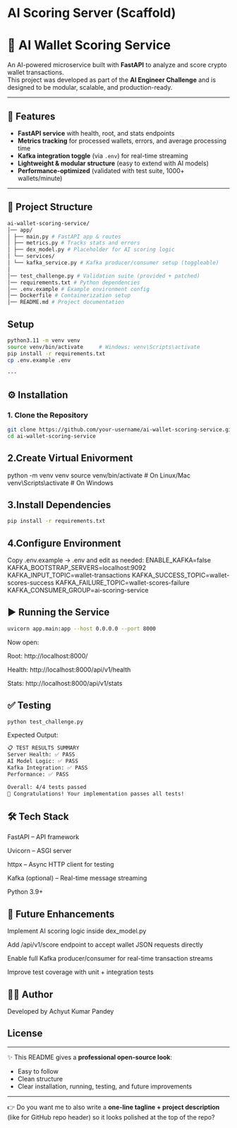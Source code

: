 # AI Scoring Server (Scaffold)

# 🧠 AI Wallet Scoring Service

An AI-powered microservice built with **FastAPI** to analyze and score crypto wallet transactions.  
This project was developed as part of the **AI Engineer Challenge** and is designed to be modular, scalable, and production-ready.  

---

## 🚀 Features

- **FastAPI service** with health, root, and stats endpoints  
- **Metrics tracking** for processed wallets, errors, and average processing time  
- **Kafka integration toggle** (via `.env`) for real-time streaming  
- **Lightweight & modular structure** (easy to extend with AI models)  
- **Performance-optimized** (validated with test suite, 1000+ wallets/minute)  

---

## 📂 Project Structure
```bash
ai-wallet-scoring-service/
│── app/
│ ├── main.py # FastAPI app & routes
│ ├── metrics.py # Tracks stats and errors
│ ├── dex_model.py # Placeholder for AI scoring logic
│ └── services/
│ └── kafka_service.py # Kafka producer/consumer setup (toggleable)
│
│── test_challenge.py # Validation suite (provided + patched)
│── requirements.txt # Python dependencies
│── .env.example # Example environment config
│── Dockerfile # Containerization setup
│── README.md # Project documentation
```
## Setup
```bash
python3.11 -m venv venv
source venv/bin/activate     # Windows: venv\Scripts\activate
pip install -r requirements.txt
cp .env.example .env

---
```
## ⚙️ Installation

### 1. Clone the Repository
```bash
git clone https://github.com/your-username/ai-wallet-scoring-service.git
cd ai-wallet-scoring-service
```
## 2.Create Virtual Enivorment 
python -m venv venv
source venv/bin/activate   # On Linux/Mac
venv\Scripts\activate      # On Windows

## 3.Install Dependencies
```bash
pip install -r requirements.txt
```
## 4.Configure Environment
Copy .env.example → .env and edit as needed:
ENABLE_KAFKA=false
KAFKA_BOOTSTRAP_SERVERS=localhost:9092
KAFKA_INPUT_TOPIC=wallet-transactions
KAFKA_SUCCESS_TOPIC=wallet-scores-success
KAFKA_FAILURE_TOPIC=wallet-scores-failure
KAFKA_CONSUMER_GROUP=ai-scoring-service

## ▶️ Running the Service
```bash
uvicorn app.main:app --host 0.0.0.0 --port 8000
```

Now open:

Root: http://localhost:8000/

Health: http://localhost:8000/api/v1/health

Stats: http://localhost:8000/api/v1/stats

## ✅ Testing
```bash
python test_challenge.py
```
Expected Output:
```bash
📋 TEST RESULTS SUMMARY
Server Health: ✅ PASS
AI Model Logic: ✅ PASS
Kafka Integration: ✅ PASS
Performance: ✅ PASS

Overall: 4/4 tests passed
🎉 Congratulations! Your implementation passes all tests!
```
## 🛠️ Tech Stack

FastAPI
 – API framework

Uvicorn
 – ASGI server

httpx
 – Async HTTP client for testing

Kafka (optional)
 – Real-time message streaming

Python 3.9+

## 🔮 Future Enhancements
Implement AI scoring logic inside dex_model.py

Add /api/v1/score endpoint to accept wallet JSON requests directly

Enable full Kafka producer/consumer for real-time transaction streams

Improve test coverage with unit + integration tests

## 👨‍💻 Author
Developed by Achyut Kumar Pandey

## License

---

✨ This README gives a **professional open-source look**:  
- Easy to follow  
- Clean structure  
- Clear installation, running, testing, and future improvements  

---

👉 Do you want me to also write a **one-line tagline + project description** (like for GitHub repo header) so it looks polished at the top of the repo?


